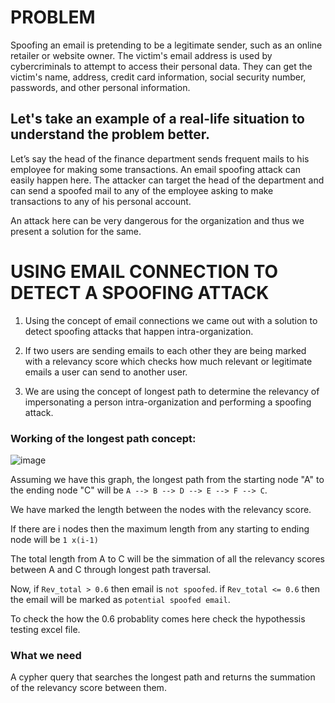 # PROBLEM 
Spoofing an email is pretending to be a legitimate sender, such as an online retailer or website owner. The victim's email address is used by cybercriminals to attempt to access their personal data. They can get the victim's name, address, credit card information, social security number, passwords, and other personal information.

## Let's take an example of a real-life situation to understand the problem better.

Let’s say the head of the finance department sends frequent mails to his employee for making some transactions. An email spoofing attack can easily happen here. The attacker can target the head of the department and can send a spoofed mail to any of the employee asking to make transactions to any of his personal account. 

An attack here can be very dangerous for the organization and thus we present a solution for the same.

# USING EMAIL CONNECTION TO DETECT A SPOOFING ATTACK

1. Using the concept of email connections we came out with a solution to detect spoofing attacks that happen intra-organization.

2. If two users are sending emails to each other they are being marked with a relevancy score which checks how much relevant or legitimate emails a user can send to another user.

3. We are using the concept of longest path to determine the relevancy of impersonating a person intra-organization and performing a spoofing attack.

### Working of the longest path concept:
![image](https://user-images.githubusercontent.com/74897823/186481985-2bf10a0f-dae5-4c53-af42-ac486975be3e.png)

Assuming we have this graph, the longest path from the starting node "A" to the ending node "C" will be  ```A --> B --> D --> E --> F --> C```.

We have marked the length between the nodes with the relevancy score.

If there are i nodes then the maximum length from any starting to ending node will be ``` 1 x(i-1) ``` 

The total length from A to C will be the simmation of all the relevancy scores between A and C through longest path traversal.

Now, if ```Rev_total > 0.6``` then email is ```not spoofed```.
if ```Rev_total <= 0.6``` then the email will be marked as ```potential spoofed email```.

To check the how the 0.6 probablity comes here check the hypothessis testing excel file.

### What we need
A cypher query that searches the longest path and returns the summation of the relevancy score between them.
